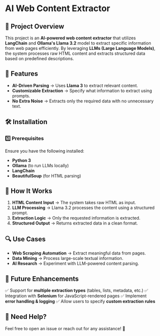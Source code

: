# **AI Web Content Extractor**

## **📌 Project Overview**
This project is an **AI-powered web content extractor** that utilizes **LangChain** and **Ollama's Llama 3.2** model to extract specific information from web pages efficiently. By leveraging **LLMs (Large Language Models)**, the system processes raw HTML content and extracts structured data based on predefined descriptions.

## **🚀 Features**
- **AI-Driven Parsing** → Uses **Llama 3** to extract relevant content.
- **Customizable Extraction** → Specify what information to extract using prompts.
- **No Extra Noise** → Extracts only the required data with no unnecessary text.

## **🛠️ Installation**
### **1️⃣ Prerequisites**
Ensure you have the following installed:
- **Python 3**
- **Ollama** (to run LLMs locally)
- **LangChain**
- **BeautifulSoup** (for HTML parsing)


## **📝 How It Works**
1. **HTML Content Input** → The system takes raw HTML as input.
2. **LLM Processing** → Llama 3.2 processes the content using a structured prompt.
3. **Extraction Logic** → Only the requested information is extracted.
4. **Structured Output** → Returns extracted data in a clean format.

## **🔍 Use Cases**
- **Web Scraping Automation** → Extract meaningful data from pages.
- **Data Mining** → Process large-scale textual information.
- **AI Research** → Experiment with LLM-powered content parsing.

## **📌 Future Enhancements**
✅ Support for **multiple extraction types** (tables, lists, metadata, etc.)
✅ Integration with **Selenium** for JavaScript-rendered pages
✅ Implement **error handling & logging**
✅ Allow users to specify **custom extraction rules**

## **🙋 Need Help?**
Feel free to open an issue or reach out for any assistance! 🚀

